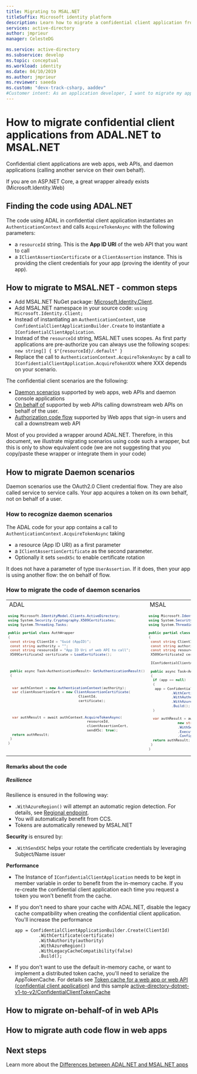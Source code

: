 ```yaml
---
title: Migrating to MSAL.NET
titleSuffix: Microsoft identity platform
description: Learn how to migrate a confidential client application from Azure AD Authentication Library for .NET (ADAL.NET) to Microsoft Authentication Library for .NET (MSAL.NET).
services: active-directory
author: jmprieur
manager: CelesteDG

ms.service: active-directory
ms.subservice: develop
ms.topic: conceptual
ms.workload: identity
ms.date: 04/10/2019
ms.author: jmprieur
ms.reviewer: saeeda
ms.custom: "devx-track-csharp, aaddev"
#Customer intent: As an application developer, I want to migrate my app from ADAL.NET to  MSAL.NET.
---
```


# How to migrate confidential client applications from ADAL.NET to MSAL.NET

Confidential client applications are web apps, web APIs, and daemon applications (calling another service on their own behalf).

If you are on ASP.NET Core, a great wrapper already exists (Microsoft.Identity.Web)


## Finding the code using ADAL.NET

The code using ADAL in confidential client application instantiates an `AuthenticationContext` and calls `AcquireTokenAsync` with the following parameters:
- a `resourceId` string. This is the **App ID URI** of the web API that you want to call
- a `IClientAssertionCertificate` or a `ClientAssertion` instance. This is providing the client credentials for your app (proving the identity of your app).

## How to migrate to MSAL.NET - common steps

- Add MSAL.NET NuGet package: [Microsoft.Identity.Client](https://www.nuget.org/packages/Microsoft.Identity.Client).
- Add MSAL.NET namespace in your source code: `using Microsoft.Identity.Client;`
- Instead of instantiating an `AuthenticationContext`, use `ConfidentialClientApplicationBuilder.Create` to instantiate a `IConfidentialClientApplication`.
- Instead of the `resourceId` string, MSAL.NET uses scopes. As first party applications are pre-authorize you can always use the following scopes: `new string[] { $"{resourceId}/.default" }`
- Replace the call to `AuthenticationContext.AcquireTokenAsync` by a call to `IConfidentialClientApplication.AcquireTokenXXX` where XXX depends on your scenario.

The confidential client scenarios are the following:
- [Daemon scenarios](#Daemon-scenarios) supported by web apps, web APIs and daemon console applications
- [On behalf of]() supported by web APIs calling downstream web APIs on behalf of the user.
- [Authorization code flow]() supported by Web apps that sign-in users and call a downstream web API

Most of you provided a wrapper around ADAL.NET. Therefore, in this document, we illustrate migrating scenarios using code such a wrapper, but this is only to show equivalent code (we are not suggesting that you copy/paste these wrapper or integrate them in your code)

## How to migrate Daemon scenarios

Daemon scenarios use the OAuth2.0 Client credential flow. They are also called service to service calls. Your app acquires a token on its
own behalf, not on behalf of a user. 

### How to recognize daemon scenarios

The ADAL code for your app contains a call to `AuthenticationContext.AcquireTokenAsync` taking
- a resource (App ID URI) as a first parameter
- a `IClientAssertionCertificate` as the second parameter.
- Optionally it sets `sendX5c` to enable certificate rotation

It does not have a parameter of type `UserAssertion`. If it does, then your app is using another flow: the on behalf of flow.

### How to migrate the code of daemon scenarios

<table>
<tr>
<td>ADAL</td>
<td>MSAL</td>
</tr>

<tr>
<td valign="top" style="font-size:x-small;">

```c#
using Microsoft.IdentityModel.Clients.ActiveDirectory;
using System.Security.Cryptography.X509Certificates;
using System.Threading.Tasks;

public partial class AuthWrapper
{
 const string ClientId = "Guid (AppID)";
 const string authority = "";
 const string resourceId = "App ID Uri of web API to call";
 X509Certificate2 certificate = LoadCertificate();



 public async Task<AuthenticationResult> GetAuthenticationResult()
 {


  var authContext = new AuthenticationContext(authority);
  var clientAssertionCert = new ClientAssertionCertificate(
                                  ClientId,
                                  certificate);



  var authResult = await authContext.AcquireTokenAsync(
                                      resourceId,
                                      clientAssertionCert,
                                      sendX5c: true);
  return authResult;
 }
}
```

</td>
<td valign="top" style="font-size:x-small;">

```c#
using Microsoft.Identity.Client;
using System.Security.Cryptography.X509Certificates;
using System.Threading.Tasks;

public partial class AuthWrapper
{
 const string ClientId = "Guid (Application ID)";
 const string authority = "https://login.microsoftonline.com/{tenant}";
 const string resourceId = "App ID Uri of web API to call";
 X509Certificate2 certificate = LoadCertificate();

 IConfidentialClientApplication app;

 public async Task<AuthenticationResult> GetAuthenticationResult()
 {
  if (app == null)
  {
   app = ConfidentialClientApplicationBuilder.Create(ClientId)
           .WithCertificate(certificate)
           .WithAuthority(authority)
           .WithAzureRegion()
           .Build();
  }

  var authResult = await app.AcquireTokenForClient(
              new string[] { $"{resourceId}/.default" })
              .WithSendX5C(true)
              .ExecuteAsync()
              .ConfigureAwait(false);
  return authResult;
 }
}
```
</td>
</tr>
</table>

#### Remarks about the code

##### Resilience

Resilience is ensured in the following way:
- `.WithAzureRegion()` will attempt an automatic region detection. For details, see [Regional endpoint]().
- You will automatically benefit from CCS.
- Tokens are automatically renewed by MSAL.NET

**Security** is ensured by:
- `.WithSendX5C` helps your rotate the certificate credentials by leveraging Subject/Name issuer

**Performance**
- The Instance of `IConfidentialClientApplication` needs to be kept in member variable in order to benefit from the in-memory cache. If you re-create the confidential client application each time you request a token you won't benefit from the cache.
- If you don't need to share your cache with ADAL.NET, disable the legacy cache compatibility when creating the confidential client application. You'll increase the performance
  
  ```CSharp
  app = ConfidentialClientApplicationBuilder.Create(ClientId)
           .WithCertificate(certificate)
           .WithAuthority(authority)
           .WithAzureRegion()
           .WithLegacyCacheCompatibility(false)
           .Build();
  ```

- If you don't want to use the default in-memory cache, or want to implement a distributed token cache, you'll need to serialize the AppTokenCache. For details see [Token cache for a web app or web API (confidential client application)](https://github.com/AzureAD/microsoft-authentication-library-for-dotnet/wiki/token-cache-serialization#token-cache-for-a-web-app-or-web-api-confidential-client-application) and this sample [active-directory-dotnet-v1-to-v2/ConfidentialClientTokenCache](https://github.com/Azure-Samples/active-directory-dotnet-v1-to-v2/tree/master/ConfidentialClientTokenCache)

## How to migrate on-behalf-of in web APIs


## How to migrate auth code flow in web apps

## Next steps

Learn more about the [Differences between ADAL.NET and MSAL.NET apps](msal-net-differences-adal-net.md)